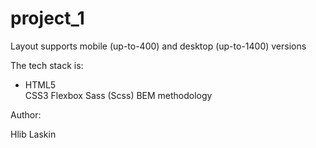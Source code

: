 # project_1

Layout supports mobile (up-to-400) and desktop (up-to-1400) versions

The tech stack is:
<ul>
  <li>HTML5</li>  
    CSS3
    Flexbox
    Sass (Scss)
    BEM methodology
</ul>
Author:

Hlib Laskin
